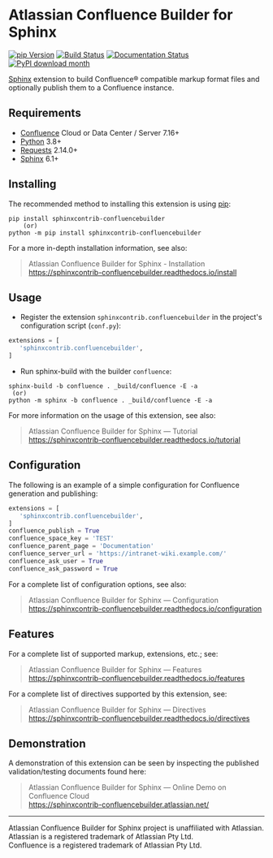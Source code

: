 # Atlassian Confluence Builder for Sphinx

[![pip Version](https://badgen.net/pypi/v/sphinxcontrib-confluencebuilder?label=PyPI)](https://pypi.python.org/pypi/sphinxcontrib-confluencebuilder)
[![Build Status](https://github.com/sphinx-contrib/confluencebuilder/actions/workflows/build.yml/badge.svg)](https://github.com/sphinx-contrib/confluencebuilder/actions/workflows/build.yml) 
[![Documentation Status](https://img.shields.io/readthedocs/sphinxcontrib-confluencebuilder?label=Documentation)](https://sphinxcontrib-confluencebuilder.readthedocs.io/) 
[![PyPI download month](https://img.shields.io/pypi/dm/sphinxcontrib-confluencebuilder.svg?label=Downloads)](https://pypi.python.org/pypi/sphinxcontrib-confluencebuilder/) 

[Sphinx][sphinx] extension to build Confluence® compatible markup format
files and optionally publish them to a Confluence instance.

## Requirements

* [Confluence][confluence] Cloud or Data Center / Server 7.16+
* [Python][python] 3.8+
* [Requests][requests] 2.14.0+
* [Sphinx][sphinx] 6.1+

## Installing

The recommended method to installing this extension is using [pip][pip]:

```shell
pip install sphinxcontrib-confluencebuilder
    (or)
python -m pip install sphinxcontrib-confluencebuilder
```

For a more in-depth installation information, see also:

> Atlassian Confluence Builder for Sphinx - Installation \
> https://sphinxcontrib-confluencebuilder.readthedocs.io/install

## Usage

- Register the extension `sphinxcontrib.confluencebuilder` in the project's
  configuration script (`conf.py`):

```python
extensions = [
   'sphinxcontrib.confluencebuilder',
]
```

- Run sphinx-build with the builder `confluence`:

```shell
sphinx-build -b confluence . _build/confluence -E -a
 (or)
python -m sphinx -b confluence . _build/confluence -E -a
```

For more information on the usage of this extension, see also:

> Atlassian Confluence Builder for Sphinx — Tutorial \
> https://sphinxcontrib-confluencebuilder.readthedocs.io/tutorial

## Configuration

The following is an example of a simple configuration for Confluence generation
and publishing:

```python
extensions = [
   'sphinxcontrib.confluencebuilder',
]
confluence_publish = True
confluence_space_key = 'TEST'
confluence_parent_page = 'Documentation'
confluence_server_url = 'https://intranet-wiki.example.com/'
confluence_ask_user = True
confluence_ask_password = True
```

For a complete list of configuration options, see also:

> Atlassian Confluence Builder for Sphinx — Configuration \
> https://sphinxcontrib-confluencebuilder.readthedocs.io/configuration

## Features

For a complete list of supported markup, extensions, etc.; see:

> Atlassian Confluence Builder for Sphinx — Features \
> https://sphinxcontrib-confluencebuilder.readthedocs.io/features

For a complete list of directives supported by this extension, see:

> Atlassian Confluence Builder for Sphinx — Directives \
> https://sphinxcontrib-confluencebuilder.readthedocs.io/directives

## Demonstration

A demonstration of this extension can be seen by inspecting the published
validation/testing documents found here:

> Atlassian Confluence Builder for Sphinx — Online Demo on Confluence Cloud \
> https://sphinxcontrib-confluencebuilder.atlassian.net/

----

Atlassian Confluence Builder for Sphinx project is unaffiliated with Atlassian.\
Atlassian is a registered trademark of Atlassian Pty Ltd.\
Confluence is a registered trademark of Atlassian Pty Ltd.


[confluence]: https://www.atlassian.com/software/confluence
[pip]: https://pip.pypa.io/
[python]: https://www.python.org/
[requests]: https://pypi.python.org/pypi/requests
[sphinx]: https://www.sphinx-doc.org/
